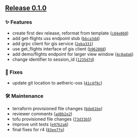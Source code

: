 ## [Release 0.1.0](https://github.com/aetheric-oss/svc-discovery/releases/tag/v0.1.0)

### ✨ Features

- create first dev release, reformat from template ([`c84e060`](https://github.com/aetheric-oss/svc-discovery/commit/c84e0600e63e91f74ef911561c12b66e464985cb))
- add get-flights uss endpoint stub ([`bbca3d4`](https://github.com/aetheric-oss/svc-discovery/commit/bbca3d44cbf6c5415bb7a961eedeceb517ee145f))
- add grpc client for gis service ([`2eba331`](https://github.com/aetheric-oss/svc-discovery/commit/2eba331291d77ba247cf11c23e70ee728f50fc01))
- use get_flights interface of gis client ([`b962808`](https://github.com/aetheric-oss/svc-discovery/commit/b962808177414ebaaaad32e1098d50ff48b95f5b))
- add demo/flights endpoint for larger view window ([`4c0ada6`](https://github.com/aetheric-oss/svc-discovery/commit/4c0ada64b0c2705d7f7230e6ecb617722814391a))
- change identifier to session_id ([`1235d7d`](https://github.com/aetheric-oss/svc-discovery/commit/1235d7d39faa916ea356ea0893874869c244bdb8))

### 🐛 Fixes

- update git location to aetheric-oss ([`41c4f9c`](https://github.com/aetheric-oss/svc-discovery/commit/41c4f9c1ed65811a3e6c155d8e0ff1a6cb4759ad))

### 🛠 Maintenance

- terraform provisioned file changes ([`6de61be`](https://github.com/aetheric-oss/svc-discovery/commit/6de61beb383bd3a5c5414b1dc30105d456b1a83d))
- reviewer comments ([`ad8b2e2`](https://github.com/aetheric-oss/svc-discovery/commit/ad8b2e23edfbbbf607d7414a1f1b67ec4a88a915))
- tofu provisioned file changes ([`73d33b5`](https://github.com/aetheric-oss/svc-discovery/commit/73d33b526eea8b7b5b99830e0bc116d136d7c2ff))
- improve unit tests ([`e97b2a6`](https://github.com/aetheric-oss/svc-discovery/commit/e97b2a627629cbdf0a0ecf8ecd6c0259ff989eb4))
- final fixes for r4 ([`83ee7fe`](https://github.com/aetheric-oss/svc-discovery/commit/83ee7fe47b11390a6b2d4c01dd6f0eacc5ce730e))


